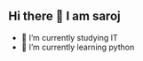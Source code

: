 ## Hi there 👋 I am saroj

<!--
**saroj-paudel/saroj-paudel** is a ✨ _special_ ✨ repository because its `README.md` (this file) appears on your GitHub profile.

Here are some ideas to get you started:
-->
- 🔭 I’m currently studying IT
- 🌱 I’m currently learning python
